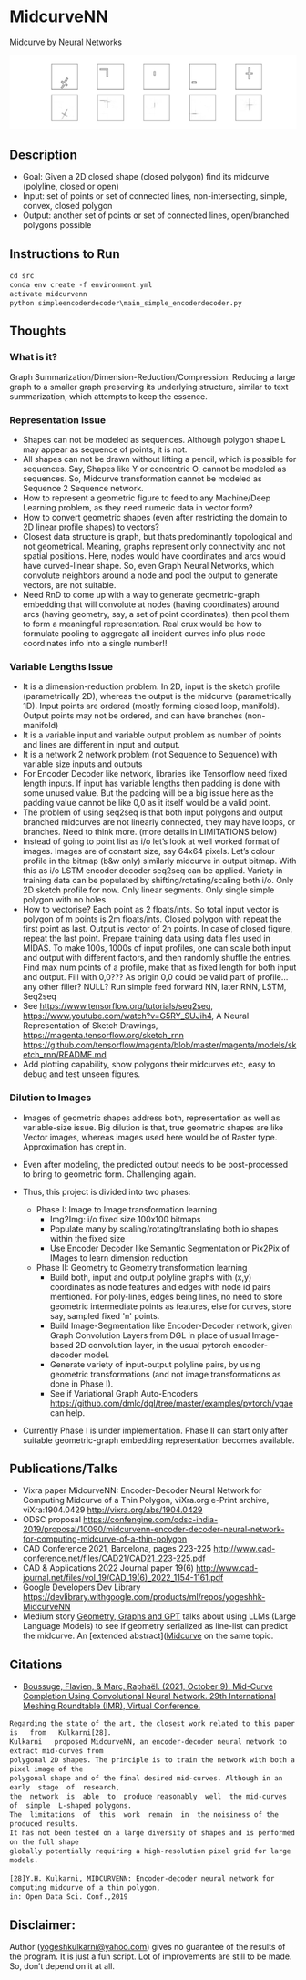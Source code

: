 # MidcurveNN
Midcurve by Neural Networks

![Midcurve](https://github.com/yogeshhk/MidcurveNN/blob/master/TalksPublications/images/midcurvenn_simpleencoderdecoder.jpg)

<!---
Copyright (C) 2019 Yogesh H Kulkarni

## License
This program is free software; you can redistribute it and/or
modify it under the terms of the GNU General Public License
as published by the Free Software Foundation; either version 2
of the License, or any later version.
-->

## Description
- Goal: Given a 2D closed shape (closed polygon) find its midcurve (polyline, closed or open)
- Input: set of points or set of connected lines, non-intersecting, simple, convex, closed polygon 
- Output: another set of points or set of connected lines, open/branched polygons possible

## Instructions to Run

```
cd src
conda env create -f environment.yml
activate midcurvenn
python simpleencoderdecoder\main_simple_encoderdecoder.py
```

## Thoughts

### What is it?
Graph Summarization/Dimension-Reduction/Compression: Reducing a large graph to a smaller graph preserving its underlying structure, similar to text summarization, which attempts to keep the essence.

### Representation Issue
- Shapes can not be modeled as sequences. Although polygon shape L may appear as sequence of points, it is not. 
- All shapes can not be drawn without lifting a pencil, which is possible for sequences. Say, Shapes like Y or concentric O, cannot be modeled as sequences. So, Midcurve transformation cannot be modeled as Sequence 2 Sequence network.
- How to represent a geometric figure to feed to any Machine/Deep Learning problem, as they need numeric data in vector form?
- How to convert geometric shapes (even after restricting the domain to 2D linear profile shapes) to vectors?
- Closest data structure is graph, but thats predominantly topological and not geometrical. Meaning, graphs represent only connectivity and not spatial positions. Here, nodes would have coordinates and arcs would have curved-linear shape. So, even Graph Neural Networks, which convolute neighbors around a node and pool the output to generate vectors, are not suitable.
- Need RnD to come up with a way to generate geometric-graph embedding that will convolute at nodes (having coordinates) around arcs (having geometry, say, a set of point coordinates), then pool them to form a meaningful representation. Real crux would be how to formulate pooling to aggregate all incident curves info plus node coordinates info into a single number!!

### Variable Lengths Issue
  - It is a dimension-reduction problem. In 2D, input is the sketch profile (parametrically 2D), whereas the output is the midcurve (parametrically 1D). Input points are ordered (mostly forming closed loop, manifold). Output points may not be ordered, and can have branches (non-manifold)
  - It is a variable input and variable output problem as number of points and lines are different in input and output.
  - It is a network 2 network problem (not Sequence to Sequence) with variable size inputs and outputs
  - For Encoder Decoder like network, libraries like Tensorflow need fixed length inputs. If input has variable lengths then padding is done with some unused value. But the padding will be a big issue here as the padding value cannot be like 0,0 as it itself would be a valid point. 
  - The problem of using seq2seq is that both input polygons and output branched midcurves are not linearly connected, they may have loops, or branches. Need to think more. (more details in LIMITATIONS below)
  - Instead of going to point list as i/o let’s look at well worked format of images. Images are of constant size, say 64x64 pixels. Let’s colour profile in the bitmap (b&w only) similarly midcurve in output bitmap. With this as i/o LSTM encoder decoder seq2seq can be applied. Variety in training data can be populated by shifting/rotating/scaling both i/o. Only 2D sketch profile for now. Only linear segments. Only single simple polygon with no holes.
  - How to vectorise? Each point as 2 floats/ints. So total input vector is polygon of m points is 2m floats/ints. Closed polygon with repeat the first point as last. Output is vector of 2n points. In case of closed figure, repeat the last point. Prepare training data using data files used in MIDAS. To make 100s, 1000s of input profiles, one can scale both input and output with different factors, and then randomly shuffle the entries. Find max num points of a profile, make that as fixed length for both input and output. Fill with 0,0??? As origin 0,0 could be valid part of profile…any other filler? NULL? Run simple feed forward NN, later RNN, LSTM, Seq2seq
  - See https://www.tensorflow.org/tutorials/seq2seq, https://www.youtube.com/watch?v=G5RY_SUJih4, A Neural Representation of Sketch Drawings, https://magenta.tensorflow.org/sketch_rnn  https://github.com/tensorflow/magenta/blob/master/magenta/models/sketch_rnn/README.md 
  - Add plotting capability, show polygons their midcurves etc, easy to debug and test unseen figures.

### Dilution to Images
- Images of geometric shapes address both, representation as well as variable-size issue. Big dilution is that, true geometric shapes are like Vector images, whereas images used here would be of Raster type. Approximation has crept in.
- Even after modeling, the predicted output needs to be post-processed to bring to geometric form. Challenging again.
- Thus, this project is divided into two phases:
	- Phase I: Image to Image transformation learning
		- Img2Img: i/o fixed size 100x100 bitmaps
		- Populate many by scaling/rotating/translating both io shapes within the fixed size
		- Use Encoder Decoder like Semantic Segmentation or Pix2Pix of IMages to learn dimension reduction
	- Phase II: Geometry to Geometry transformation learning
		- Build both, input and output polyline graphs with (x,y) coordinates as node features and edges with node id pairs mentioned. For poly-lines, edges being lines, no need to store geometric intermediate points as features, else for curves, store say, sampled fixed 'n' points.
		- Build Image-Segmentation like Encoder-Decoder network, given Graph Convolution Layers from DGL in place of usual Image-based 2D convolution layer, in the usual pytorch encoder-decoder model.
		- Generate variety of input-output polyline pairs, by using geometric transformations (and not image transformations as done in Phase I).
		- See if Variational Graph Auto-Encoders https://github.com/dmlc/dgl/tree/master/examples/pytorch/vgae can help.

- Currently Phase I is under implementation. Phase II can start only after suitable geometric-graph embedding representation becomes available.


## Publications/Talks
- Vixra paper MidcurveNN: Encoder-Decoder Neural Network for Computing Midcurve of a Thin Polygon, viXra.org e-Print archive, viXra:1904.0429 http://vixra.org/abs/1904.0429 
- ODSC proposal https://confengine.com/odsc-india-2019/proposal/10090/midcurvenn-encoder-decoder-neural-network-for-computing-midcurve-of-a-thin-polygon
- CAD Conference 2021, Barcelona, pages 223-225 http://www.cad-conference.net/files/CAD21/CAD21_223-225.pdf
- CAD & Applications 2022 Journal paper 19(6) http://www.cad-journal.net/files/vol_19/CAD_19(6)_2022_1154-1161.pdf
- Google Developers Dev Library https://devlibrary.withgoogle.com/products/ml/repos/yogeshhk-MidcurveNN
- Medium story [Geometry, Graphs and GPT](https://medium.com/technology-hits/geometry-graphs-and-gpt-2862d6d24866) talks about using LLMs (Large Language Models) to see if geometry serialized as line-list can predict the midcurve. An [extended abstract]([Midcurve](https://github.com/yogeshhk/MidcurveNN/blob/master/TalksPublications/MidcurveLLM/MidcurveLLM_content.md) on the same topic.

## Citations
- [Boussuge, Flavien, & Marc, Raphaël. (2021, October 9). Mid-Curve Completion Using Convolutional Neural Network. 29th International Meshing Roundtable (IMR), Virtual Conference.](https://doi.org/10.5281/zenodo.5559223)

```
Regarding the state of the art, the closest work related to this paper is   from   Kulkarni[28].   
Kulkarni   proposed MidcurveNN, an encoder-decoder neural network to extract mid-curves from 
polygonal 2D shapes. The principle is to train the network with both a pixel image of the 
polygonal shape and of the final desired mid-curves. Although in an early  stage  of  research,  
the  network  is  able  to  produce reasonably  well  the mid-curves  of  simple  L-shaped polygons.  
The  limitations  of  this  work  remain  in  the noisiness of the produced results. 
It has not been tested on a large diversity of shapes and is performed on the full shape 
globally potentially requiring a high-resolution pixel grid for large models.

[28]Y.H. Kulkarni, MIDCURVENN: Encoder-decoder neural network for computing midcurve of a thin polygon, 
in: Open Data Sci. Conf.,2019
```


<!-- 

## Prep training data with transformations
- Represent 2D profiles in a file, ideal is vector format like SVG. List of points/lines/curves.
- Once one shape is available, both input as well as output midcurve should go through transformations like translation, rotation, scaling, mirror, etc.
- This should be done programmatic-ally to generate huge number of input-output pairs.
- Initial polygon profile data should be from PhD .data fies, having similar scheme for closed and open loops
- Using these .dat files generate vagarious bitmap 100x100 images programmatic-ally, both for input profile as well as midcurve profile. DrawSVG library can be used to rasterize the vector images
- Manually: Plot the points of profile and/or midcurve in Excel as scatter line plot. Remove all background grid legends, etc. Copy and paste as image in Powerpoint. Resize it.
- DrawSVG method is preferred as it puts lots of blank space around the object, which is needed in case of transformations.

## Implementation Notes:
- Keras (TBD: Moving from independant Keras to Tensorflow.Keras, so wait for update here)
	- DON’T Conda install -c conda-forge keras DIRECTLY
	- Keras installation cribbed that tensorflow is not present
	- Reinstalled tensorflow by pip – U
	- Got error saying not able to load tensorflow. Looking at https://github.com/ContinuumIO/anaconda-issues/issues/10034 installing conda install vs2013_runtime
	- Go to Anaconda prompt and follow https://medium.com/@margaretmz/anaconda-jupyter-notebook-tensorflow-and-keras-b91f381405f8
	- If you get QT error for matplotlib, use “import matplotlib;matplotlib.use('TKAgg')”
	- Using https://blog.keras.io/building-autoencoders-in-keras.html to have a base code
	
- Pix2Pix
	- Github Keras-GAN code https://github.com/eriklindernoren/Keras-GAN/tree/master/pix2pix
	- Same Keras-GAN code in notebook format https://www.kaggle.com/vikramtiwari/pix-2-pix-model-using-tensorflow-and-keras/notebook
	- Google Colab based code (different from Keras-GAN) https://colab.research.google.com/github/tensorflow/docs/blob/master/site/en/r2/tutorials/generative/pix2pix.ipynb

## Why Pix2Pix may not be good
- In midcurveNN problem, both input and output are black and white images with with pixel width. 
- For given input image, exact and only one possible output is there. No other output would be correct.
- So, Loss function of such learning systems would be exact and can be specified by simple distance formulas like L1, L2, etc.
- Simple/Dense/CNN based Encoder Decoder have exact loss function.
- In case of GANs, like conditional GAN or Pix2Pix, the purpose of Discriminator is actually to learn the Cost Function itself. (Ref: Phillip pod cast video regarding Pix2Pix). There "goodness" of the output is learnt in the Cost Function, and not the Exactness as specified in the examples above.
- Thus, theoretically, GANs are not suitable for MidcurveNN problem. Comments?


## Errors and Solutions
- no library called "libcairo-2" was found
  https://stackoverflow.com/questions/28211418/python-oserror-cannot-load-library-libcairo-so-2
  Install GTK 3 runtime https://github.com/tschoonj/GTK-for-Windows-Runtime-Environment-Installer and add to path
- Failed to create a directory: models/autoencoder_model.pkl\variables; No such file or directory
  use a forward slash with the checkpoint directory or os.paths.join("models","modelname")
- If using Keras pass *_constraint arguments to layers.
- Cuda lib error, https://www.joe0.com/2019/10/19/how-resolve-tensorflow-2-0-error-could-not-load-dynamic-library-cudart64_100-dll-dlerror-cudart64_100-dll-not-found/

## Pending
- Network 2 Network Encode Decoder (not graph, as graph is topological-connectivity based, and not spatial)
- Different sizes of input and output
- Closed->closed/open, Manifold->Manifold/Non-manifold

## Why Me?
- Directly matching MidcurveNN, my PhD topic, own work in image domain, already an own paper, IKIGAI and Specific Knowledge (actually no one else knows!!)
- Favorite Graph algorithms from masters, Data Science (encoder-decoder), need in large graph databases (neo4j) or knowledge graphs
- Pytorch Geometric, Geometric Deep Learning, enormous collaboration-research publications potential.
- MidcurveNN brings geometric view of applying Skeletonization to profile or even solid geometry, into graph data science, real Geometric Deep Learning
 -->
## Disclaimer:
Author (yogeshkulkarni@yahoo.com) gives no guarantee of the results of the program. It is just a fun script. Lot of improvements are still to be made. So, don’t depend on it at all.
	
